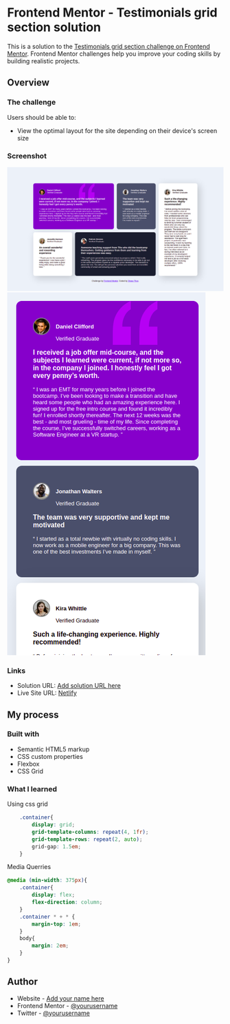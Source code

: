 # Frontend Mentor - Testimonials grid section solution

This is a solution to the [Testimonials grid section challenge on Frontend Mentor](https://www.frontendmentor.io/challenges/testimonials-grid-section-Nnw6J7Un7). Frontend Mentor challenges help you improve your coding skills by building realistic projects. 


## Overview

### The challenge

Users should be able to:

- View the optimal layout for the site depending on their device's screen size

### Screenshot

![](./one.png)
![](./two.png)
### Links

- Solution URL: [Add solution URL here](https://your-solution-url.com)
- Live Site URL: [Netlify](https://shasa-frontendmentor1.netlify.app/)

## My process

### Built with

- Semantic HTML5 markup
- CSS custom properties
- Flexbox
- CSS Grid


### What I learned

Using css grid

```css
    .container{
        display: grid;
        grid-template-columns: repeat(4, 1fr);
        grid-template-rows: repeat(2, auto);
        grid-gap: 1.5em;
    }
```

Media Querries
```css
@media (min-width: 375px){
    .container{
        display: flex;
        flex-direction: column;
    }
    .container * + * {
        margin-top: 1em;
    }
    body{
        margin: 2em;
    }
}
```




## Author

- Website - [Add your name here](https://www.your-site.com)
- Frontend Mentor - [@yourusername](https://www.frontendmentor.io/profile/yourusername)
- Twitter - [@yourusername](https://www.twitter.com/yourusername)





